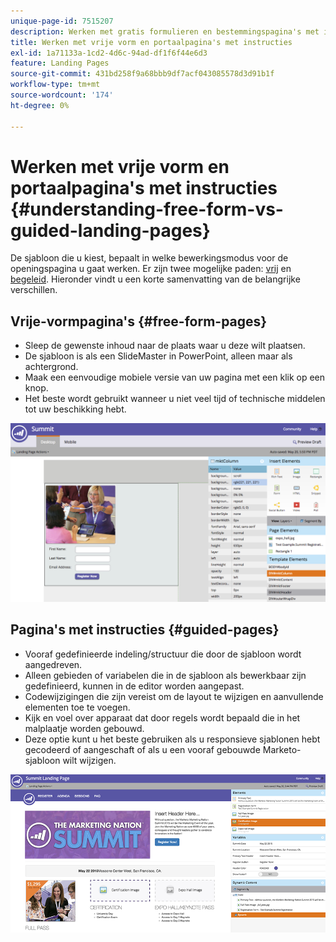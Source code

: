 ```yaml
---
unique-page-id: 7515207
description: Werken met gratis formulieren en bestemmingspagina's met instructies - Marketo Docs - Productdocumentatie
title: Werken met vrije vorm en portaalpagina's met instructies
exl-id: 1a71133a-1cd2-4d6c-94ad-df1f6f44e6d3
feature: Landing Pages
source-git-commit: 431bd258f9a68bbb9df7acf043085578d3d91b1f
workflow-type: tm+mt
source-wordcount: '174'
ht-degree: 0%

---
```


# Werken met vrije vorm en portaalpagina&#39;s met instructies {#understanding-free-form-vs-guided-landing-pages}

De sjabloon die u kiest, bepaalt in welke bewerkingsmodus voor de openingspagina u gaat werken. Er zijn twee mogelijke paden: [vrij](/help/marketo/product-docs/demand-generation/landing-pages/free-form-landing-pages/create-a-free-form-landing-page.md) en [begeleid](/help/marketo/product-docs/demand-generation/landing-pages/guided-landing-pages/create-a-guided-landing-page.md). Hieronder vindt u een korte samenvatting van de belangrijke verschillen.

## Vrije-vormpagina&#39;s {#free-form-pages}

* Sleep de gewenste inhoud naar de plaats waar u deze wilt plaatsen.
* De sjabloon is als een SlideMaster in PowerPoint, alleen maar als achtergrond.
* Maak een eenvoudige mobiele versie van uw pagina met een klik op een knop.
* Het beste wordt gebruikt wanneer u niet veel tijd of technische middelen tot uw beschikking hebt.

![](assets/image2015-5-20-17-3a50-3a53.png)

## Pagina&#39;s met instructies {#guided-pages}

* Vooraf gedefinieerde indeling/structuur die door de sjabloon wordt aangedreven.
* Alleen gebieden of variabelen die in de sjabloon als bewerkbaar zijn gedefinieerd, kunnen in de editor worden aangepast.
* Codewijzigingen die zijn vereist om de layout te wijzigen en aanvullende elementen toe te voegen.
* Kijk en voel over apparaat dat door regels wordt bepaald die in het malplaatje worden gebouwd.
* Deze optie kunt u het beste gebruiken als u responsieve sjablonen hebt gecodeerd of aangeschaft of als u een vooraf gebouwde Marketo-sjabloon wilt wijzigen.

![](assets/two-1.png)
